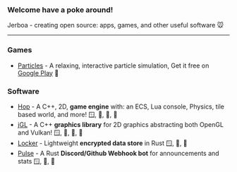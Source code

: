 ### Welcome have a poke around!

Jerboa - creating open source: apps, games, and other useful software 🐭
____

### Games

- [Particles](https://github.com/JerboaBurrow/Particles) - A relaxing, interactive particle simulation, Get it free on [Google Play](jerboa.app/particles) 🤖

### Software

- [Hop](https://github.com/JerboaBurrow/Hop)  - A C++, 2D, **game engine** with: an ECS, Lua console, Physics, tile based world, and more! 🪟, 🐧, 🍎, 🤖
- [jGL](https://github.com/JerboaBurrow/jGL) - A C++ **graphics library** for 2D graphics abstracting both OpenGL and Vulkan! 🪟, 🐧, 🍎, 🤖
- [Locker](https://github.com/JerboaBurrow/Locker) - Lightweight **encrypted data store** in Rust 🪟, 🐧, 🍎
- [Pulse](https://github.com/JerboaBurrow/Pulse) - A Rust **Discord/Github Webhook bot** for announcements and stats 🪟, 🐧, 🍎
